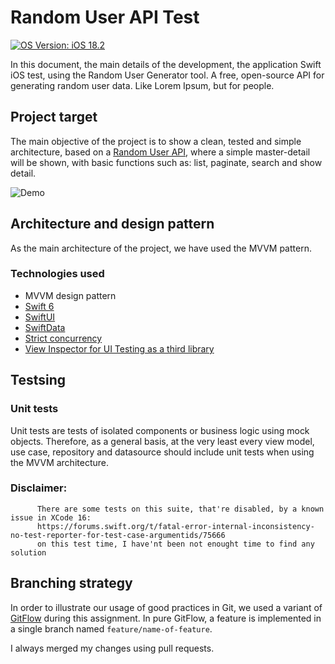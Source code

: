 # Random User API Test

[![OS Version: iOS 18.2](https://img.shields.io/badge/iOS-18.2-red.svg)](https://www.apple.com/es/ios/ios-18/)

In this document, the main details of the development, the application Swift iOS test, using the Random User Generator tool. A free, open-source API for generating random user data. Like Lorem Ipsum, but for people.

## Project target

The main objective of the project is to show a clean, tested and simple architecture, based on a [Random User API](https://randomuser.me/documentation), where a simple master-detail will be shown, with basic functions such as: list, paginate, search and show detail.

![Demo](https://github.com/davilinho/randomUserApi/blob/master/demo.gif)

## Architecture and design pattern

As the main architecture of the project, we have used the MVVM pattern.

### Technologies used
- MVVM design pattern
- [Swift 6](https://docs.swift.org/swift-book/documentation/the-swift-programming-language/)
- [SwiftUI](https://developer.apple.com/documentation/swiftui/)
- [SwiftData](https://developer.apple.com/documentation/swiftdata/)
- [Strict concurrency](https://developer.apple.com/documentation/swift/adoptingswift6)
- [View Inspector for UI Testing as a third library](https://github.com/nalexn/ViewInspector)
  
## Testsing

### Unit tests

Unit tests are tests of isolated components or business logic using mock objects. Therefore, as a general basis, at the very least every view model, use case, repository and datasource should include unit tests when using the MVVM architecture. 

### Disclaimer:
          There are some tests on this suite, that're disabled, by a known issue in XCode 16:
          https://forums.swift.org/t/fatal-error-internal-inconsistency-no-test-reporter-for-test-case-argumentids/75666
          on this test time, I have'nt been not enought time to find any solution

## Branching strategy

In order to illustrate our usage of good practices in Git, we used a variant of [GitFlow]([https://datasift.github.io/gitflow/IntroducingGitFlow.html](https://www.atlassian.com/git/tutorials/comparing-workflows/gitflow-workflow)) during this assignment. In pure GitFlow, a feature is implemented in a single branch named `feature/name-of-feature`.

I always merged my changes using pull requests.
